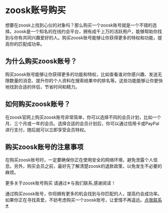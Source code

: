 # zoosk账号购买

想要在zoosk上找到心仪的对象吗？那么购买一个zoosk账号就是一个不错的选择。zoosk是一个知名的在线约会平台，拥有成千上万的活跃用户，能够帮助你找到与你有共同兴趣爱好的人。购买zoosk账号能够让你获得更多的特权和功能，提高你的匹配成功率。

## 为什么购买zoosk账号？

购买zoosk账号能够让你获得更多的功能和特权，比如查看谁对你感兴趣、发送无限数量的消息、提升你的个人资料在搜索结果中的排名等。这些功能能够让你更快地找到合适的伴侣，节省时间和精力。

## 如何购买zoosk账号？

在zoosk官网上购买zoosk账号非常简单，你可以选择不同的会员计划，比如一个月、三个月或一年的会员。选择合适的会员计划后，你可以通过信用卡或PayPal进行支付，随后就可以立即享受会员特权。

## 购买zoosk账号的注意事项

在购买zoosk账号时，一定要确保你正在使用安全的网络环境，避免泄露个人信息。另外，购买会员之前，最好先了解清楚zoosk的退款政策，以免发生不必要的麻烦。

更多关于zoosk账号购买 请通过✈与我们联系,感谢阅读！

通过购买zoosk账号，你将拥有更多的机会找到与你匹配的人，提高约会成功率。如果你正在寻找真爱，不妨考虑购买一个zoosk账号，让爱情不再遥远。[点我联系✈](https://hk.G208.com)